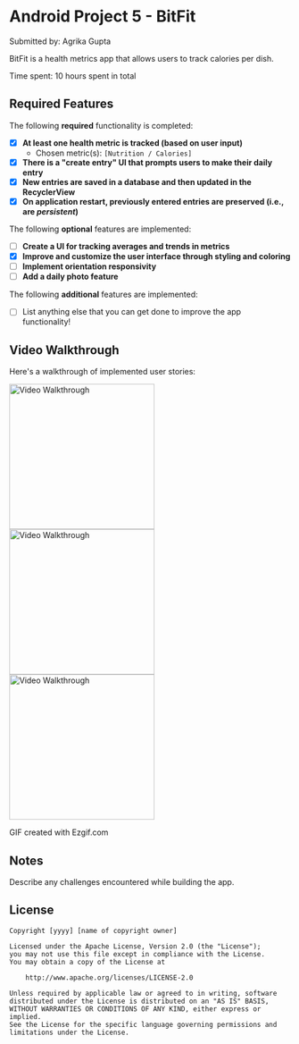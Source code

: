 # Android Project 5 - BitFit

Submitted by: Agrika Gupta

BitFit is a health metrics app that allows users to track calories per dish. 

Time spent: 10 hours spent in total

## Required Features

The following **required** functionality is completed:

- [x] **At least one health metric is tracked (based on user input)**
  - Chosen metric(s): `[Nutrition / Calories]`
- [x] **There is a "create entry" UI that prompts users to make their daily entry**
- [x] **New entries are saved in a database and then updated in the RecyclerView**
- [x] **On application restart, previously entered entries are preserved (i.e., are *persistent*)**
 
The following **optional** features are implemented:

- [ ] **Create a UI for tracking averages and trends in metrics**
- [x] **Improve and customize the user interface through styling and coloring**
- [ ] **Implement orientation responsivity**
- [ ] **Add a daily photo feature**

The following **additional** features are implemented:

- [ ] List anything else that you can get done to improve the app functionality!

## Video Walkthrough

Here's a walkthrough of implemented user stories:

<img src='https://github.com/agrikatheprogrammer/BitFit-Part-1/blob/main/ezgif-1-282f67dc52.gif' title='Video Walkthrough' width='260' alt='Video Walkthrough' />

<img src='https://github.com/agrikatheprogrammer/BitFit-Part-1/blob/main/ezgif-1-37d8f6e9ef.gif' title='Video Walkthrough' width='260' alt='Video Walkthrough' />

<img src='https://github.com/agrikatheprogrammer/BitFit-Part-1/blob/main/ezgif-1-06cbc6c0aa.gif' title='Video Walkthrough' width='260' alt='Video Walkthrough' />

GIF created with Ezgif.com 
<!-- Recommended tools:
[Kap](https://getkap.co/) for macOS
[ScreenToGif](https://www.screentogif.com/) for Windows
[peek](https://github.com/phw/peek) for Linux. -->

## Notes

Describe any challenges encountered while building the app.

## License

    Copyright [yyyy] [name of copyright owner]

    Licensed under the Apache License, Version 2.0 (the "License");
    you may not use this file except in compliance with the License.
    You may obtain a copy of the License at

        http://www.apache.org/licenses/LICENSE-2.0

    Unless required by applicable law or agreed to in writing, software
    distributed under the License is distributed on an "AS IS" BASIS,
    WITHOUT WARRANTIES OR CONDITIONS OF ANY KIND, either express or implied.
    See the License for the specific language governing permissions and
    limitations under the License.
